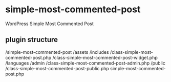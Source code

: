 # simple-most-commented-post
WordPress Simple Most Commented Post


## plugin structure
/simple-most-commented-post
    /assets
    /includes
        /class-simple-most-commented-post.php
        /class-simple-most-commented-post-widget.php
    /languages
    /admin
        /class-simple-most-commented-post-admin.php
    /public
        /class-simple-most-commented-post-public.php
    simple-most-commented-post.php
